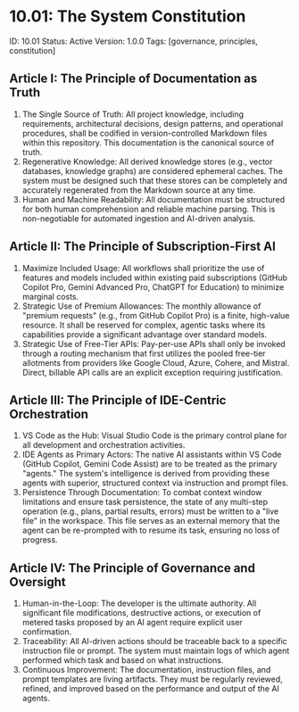 # 10.01: The System Constitution

ID: 10.01
Status: Active
Version: 1.0.0
Tags: [governance, principles, constitution]

## Article I: The Principle of Documentation as Truth

1. The Single Source of Truth: All project knowledge, including requirements, architectural decisions, design patterns, and operational procedures, shall be codified in version-controlled Markdown files within this repository. This documentation is the canonical source of truth.
2. Regenerative Knowledge: All derived knowledge stores (e.g., vector databases, knowledge graphs) are considered ephemeral caches. The system must be designed such that these stores can be completely and accurately regenerated from the Markdown source at any time.
3. Human and Machine Readability: All documentation must be structured for both human comprehension and reliable machine parsing. This is non-negotiable for automated ingestion and AI-driven analysis.

## Article II: The Principle of Subscription-First AI

1. Maximize Included Usage: All workflows shall prioritize the use of features and models included within existing paid subscriptions (GitHub Copilot Pro, Gemini Advanced Pro, ChatGPT for Education) to minimize marginal costs.
2. Strategic Use of Premium Allowances: The monthly allowance of "premium requests" (e.g., from GitHub Copilot Pro) is a finite, high-value resource. It shall be reserved for complex, agentic tasks where its capabilities provide a significant advantage over standard models.
3. Strategic Use of Free-Tier APIs: Pay-per-use APIs shall only be invoked through a routing mechanism that first utilizes the pooled free-tier allotments from providers like Google Cloud, Azure, Cohere, and Mistral. Direct, billable API calls are an explicit exception requiring justification.

## Article III: The Principle of IDE-Centric Orchestration

1. VS Code as the Hub: Visual Studio Code is the primary control plane for all development and orchestration activities.
2. IDE Agents as Primary Actors: The native AI assistants within VS Code (GitHub Copilot, Gemini Code Assist) are to be treated as the primary "agents." The system's intelligence is derived from providing these agents with superior, structured context via instruction and prompt files.
3. Persistence Through Documentation: To combat context window limitations and ensure task persistence, the state of any multi-step operation (e.g., plans, partial results, errors) must be written to a "live file" in the workspace. This file serves as an external memory that the agent can be re-prompted with to resume its task, ensuring no loss of progress.

## Article IV: The Principle of Governance and Oversight

1. Human-in-the-Loop: The developer is the ultimate authority. All significant file modifications, destructive actions, or execution of metered tasks proposed by an AI agent require explicit user confirmation.
2. Traceability: All AI-driven actions should be traceable back to a specific instruction file or prompt. The system must maintain logs of which agent performed which task and based on what instructions.
3. Continuous Improvement: The documentation, instruction files, and prompt templates are living artifacts. They must be regularly reviewed, refined, and improved based on the performance and output of the AI agents.
